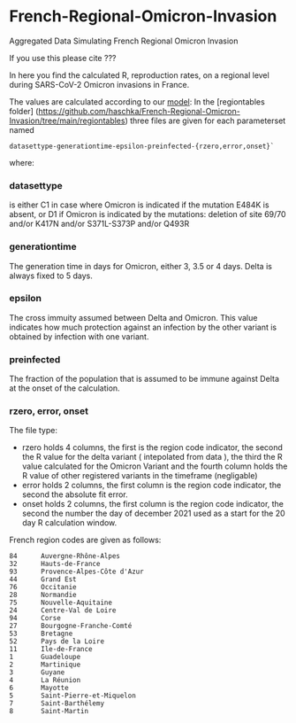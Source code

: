 # French-Regional-Omicron-Invasion
Aggregated Data Simulating French Regional Omicron Invasion

If you use this please cite ??? 

In here you find the calculated R, reproduction rates, on a regional level during SARS-CoV-2 Omicron invasions in France.

The values are calculated according to our [model](https://github.com/haschka/SIER_multivariant_epidemic): In the [regiontables folder] (https://github.com/haschka/French-Regional-Omicron-Invasion/tree/main/regiontables) three files are given for
each parameterset named 
```
datasettype-generationtime-epsilon-preinfected-{rzero,error,onset}`
```
where:
### datasettype 
is either C1 in case where Omicron is indicated if the mutation E484K is absent,
or D1 if Omicron is indicated by the mutations: 
deletion of site 69/70 and/or K417N and/or S371L-S373P and/or Q493R

### generationtime 
The generation time in days for Omicron, either 3, 3.5 or 4 days.
Delta is always fixed to 5 days.

### epsilon
The cross immuity assumed between Delta and Omicron. This value indicates how much protection against an infection by the other variant is obtained by infection with one variant.

### preinfected
The fraction of the population that is assumed to be immune against Delta at the onset of the calculation.

### rzero, error, onset
The file type:
- rzero holds 4 columns, the first is the region code indicator, the second the R value for the delta variant ( intepolated from data ), the third the R value calculated for the Omicron Variant and the fourth column holds the R value of other registered variants in the timeframe (negligable)
- error holds 2 columns, the first column is the region code indicator, the second the absolute fit error. 
- onset holds 2 columns, the first column is the region code indicator, the second the number the day of december 2021 used as a start for the 20 day R calculation window.

French region codes are given as follows:
```
84      Auvergne-Rhône-Alpes
32      Hauts-de-France
93      Provence-Alpes-Côte d'Azur
44      Grand Est
76      Occitanie
28      Normandie
75      Nouvelle-Aquitaine
24      Centre-Val de Loire
94      Corse
27      Bourgogne-Franche-Comté
53      Bretagne
52      Pays de la Loire
11      Ile-de-France
1       Guadeloupe
2       Martinique
3       Guyane
4       La Réunion
6       Mayotte
5       Saint-Pierre-et-Miquelon
7       Saint-Barthélemy
8       Saint-Martin
```
